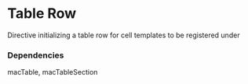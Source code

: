 
Table Row
===
Directive initializing a table row for cell templates to be registered under  
  
### Dependencies
macTable, macTableSection  


